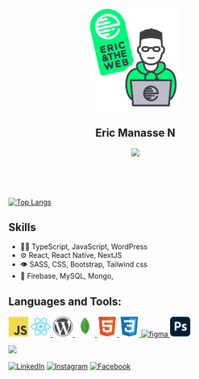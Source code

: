 

<!--
**Ericnsamba/Ericnsamba** is a ✨ _special_ ✨ repository because its `README.md` (this file) appears on your GitHub profile.

Here are some ideas to get you started:

- 🔭 I’m currently working on ...
- 🌱 I’m currently learning ...
- 👯 I’m looking to collaborate on ...
- 🤔 I’m looking for help with ...
- 💬 Ask me about ...
- 📫 How to reach me: ...
- 😄 Pronouns: ...
- ⚡ Fun fact: ...
-->
  
  <p align="center">
  <img width="180" src="https://github.com/Ericnsamba/Ericnsamba/blob/main/Group%207.png" />  
  <h2 align="center">Eric Manasse N</h2>

<!-- ************************ -->

<p align="center">
  <img src="https://readme-typing-svg.herokuapp.com/?color=00F67A&center=true&vCenter=true&width=480&lines=Thanks+for+viewing+my+profile+;I%27m+a+react+native+lover+;But+i+love+anythings+JavaScript+related">
</p>


<br>
<br>
<br>

  [![Top Langs](https://github-readme-stats.vercel.app/api/top-langs/?username=Ericnsamba&layout=compact&theme=merko)](https://github.com/anuraghazra/github-readme-stats)



  
  
  

<a href="https://github.com/anuraghazra/github-readme-stats">
<!--   <img align="center" src="https://github-readme-stats.vercel.app/api/pin/?username=anuraghazra&repo=github-readme-stats" /> -->
</a>
<a href="https://github.com/anuraghazra/convoychat">
<!--   <img align="center" src="https://github-readme-stats.vercel.app/api/pin/?username=anuraghazra&repo=convoychat" /> -->
</a>

## Skills
- 👨‍💻 TypeScript, JavaScript, WordPress
- ⚙️ React, React Native, NextJS
- 👁️ SASS, CSS, Bootstrap, Tailwind css
- 💽 Firebase, MySQL, Mongo, 



<h2 align="left">Languages and Tools:</h2>
<p align="left">
      <a> <img src="https://github.com/devicons/devicon/raw/fc6f0b7cee59d7f96149cc43dfa518c818b18035/icons/javascript/javascript-original.svg" alt="Reactjs" width="40" height="40" style="max-width:100%;"> 
  </a>
 <a href="https://reactjs.org/" rel="nofollow"> <img src="https://github.com/devicons/devicon/raw/fc6f0b7cee59d7f96149cc43dfa518c818b18035/icons/react/react-original.svg" alt="Reactjs" width="40" height="40" style="max-width:100%;"> 
  </a>
   <a href="https://wordpress.com/" rel="nofollow"> <img src="https://github.com/devicons/devicon/raw/fc6f0b7cee59d7f96149cc43dfa518c818b18035/icons/wordpress/wordpress-plain.svg" alt="Reactjs" width="40" height="40" style="max-width:100%;"> 
  </a>
     <a href="https://www.mongodb.com/" rel="nofollow"> <img src="https://github.com/devicons/devicon/raw/fc6f0b7cee59d7f96149cc43dfa518c818b18035/icons/mongodb/mongodb-original.svg" alt="MongoDB" width="40" height="40" style="max-width:100%;"> 
  </a>
<a href="https://www.w3.org/html/" rel="nofollow"> <img src="https://github.com/devicons/devicon/raw/fc6f0b7cee59d7f96149cc43dfa518c818b18035/icons/html5/html5-original.svg" alt="html5" width="40" height="40" style="max-width:100%;">
</a>
<a href="https://www.w3schools.com/css/" rel="nofollow"> <img src="https://github.com/devicons/devicon/raw/fc6f0b7cee59d7f96149cc43dfa518c818b18035/icons/css3/css3-original.svg" alt="css3" width="40" height="40" style="max-width:100%;">
</a>
<a href="https://www.figma.com/" rel="nofollow"> <img src="https://camo.githubusercontent.com/ed93c2b000a76ceaad1503e7eb9356591b885227e82a36a005b9d3498b303ba5/68747470733a2f2f7777772e766563746f726c6f676f2e7a6f6e652f6c6f676f732f6669676d612f6669676d612d69636f6e2e737667" alt="figma" width="40" height="40" data-canonical-src="https://www.vectorlogo.zone/logos/figma/figma-icon.svg" style="max-width:100%;">
</a>
<a href="https://www.photoshop.com/en" rel="nofollow"> <img src="https://github.com/devicons/devicon/raw/fc6f0b7cee59d7f96149cc43dfa518c818b18035/icons/photoshop/photoshop-plain.svg" alt="photoshop" width="40" height="40" style="max-width:100%;"> </a>
</p>
  

  

<div align="left">
  <img src="https://readme-typing-svg.herokuapp.com?color=00F67A&vCenter=true&width=480&lines=Connect+with+me%3A;Follow+me%3A;Add+me%3A">
</div>
<p align="left">
  <a href="https://www.linkedin.com/in/eric-manasse" target="_blank"><img src="https://img.shields.io/badge/LinkedIn-%230077B5.svg?&style=flat-square&logo=linkedin&logoColor=white" alt="LinkedIn"></a>
<a href="https://www.instagram.com/EricandTheWeb" target="_blank"><img src="https://img.shields.io/badge/Instagram-%23E4405F.svg?&style=flat-square&logo=instagram&logoColor=white" alt="Instagram"></a>
<a href="https://www.facebook.com/EricandTheWeb" target="_blank"><img src="https://img.shields.io/badge/Facebook-%231877F2.svg?&style=flat-square&logo=facebook&logoColor=white" alt="Facebook"></a>
  </p>
  
